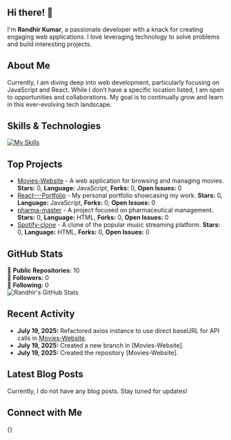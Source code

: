 ## Hi there! 👋

I'm **Randhir Kumar**, a passionate developer with a knack for creating engaging web applications. I love leveraging technology to solve problems and build interesting projects.

## About Me

Currently, I am diving deep into web development, particularly focusing on JavaScript and React. While I don’t have a specific location listed, I am open to opportunities and collaborations. My goal is to continually grow and learn in this ever-evolving tech landscape.

## Skills & Technologies

[![My Skills](https://skillicons.dev/icons?i=html,css,js,react,tailwind,npm,redux,git,github,mysql,bootstrap&perline=8)](https://skillicons.dev)

## Top Projects

- [Movies-Website](https://github.com/Randhirkumar01/Movies-Website) - A web application for browsing and managing movies. **Stars:** 0, **Language:** JavaScript, **Forks:** 0, **Open Issues:** 0
- [React---Portfolio](https://github.com/Randhirkumar01/React---Portfolio) - My personal portfolio showcasing my work. **Stars:** 0, **Language:** JavaScript, **Forks:** 0, **Open Issues:** 0
- [pharma-master](https://github.com/Randhirkumar01/pharma-master) - A project focused on pharmaceutical management. **Stars:** 0, **Language:** HTML, **Forks:** 0, **Open Issues:** 0
- [Spotify-clone](https://github.com/Randhirkumar01/Spotify-clone) - A clone of the popular music streaming platform. **Stars:** 0, **Language:** HTML, **Forks:** 0, **Open Issues:** 0

## GitHub Stats

🌟 **Public Repositories:** 10  
👥 **Followers:** 0  
👣 **Following:** 0  
![Randhir's GitHub Stats](https://github-readme-stats.vercel.app/api?username=Randhirkumar01&show_icons=true&theme=radical)

## Recent Activity

- **July 19, 2025:** Refactored axios instance to use direct baseURL for API calls in [Movies-Website](https://github.com/Randhirkumar01/Movies-Website).
- **July 19, 2025:** Created a new branch in [Movies-Website].
- **July 19, 2025:** Created the repository [Movies-Website].

## Latest Blog Posts

Currently, I do not have any blog posts. Stay tuned for updates!

## Connect with Me

{}
